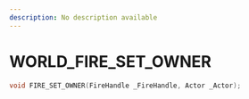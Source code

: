 ```yaml
---
description: No description available 
---
```


# WORLD\_FIRE_SET_OWNER

```cpp
void FIRE_SET_OWNER(FireHandle _FireHandle, Actor _Actor);
```